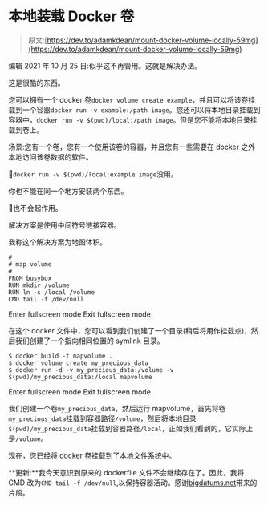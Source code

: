 # 本地装载 Docker 卷

> 原文:[https://dev.to/adamkdean/mount-docker-volume-locally-59mg](https://dev.to/adamkdean/mount-docker-volume-locally-59mg)

编辑 2021 年 10 月 25 日:似乎这不再管用。这就是解决办法。

这是很酷的东西。

您可以拥有一个 docker 卷`docker volume create example`，并且可以将该卷挂载到一个容器`docker run -v example:/path image`。您还可以将本地目录挂载到容器中，`docker run -v $(pwd)/local:/path image`。但是您不能将本地目录挂载到卷上。

场景:您有一个卷，您有一个使用该卷的容器，并且您有一些需要在 docker 之外本地访问该卷数据的软件。

🚫`docker run -v $(pwd)/local:example image`没用。

你也不能在同一个地方安装两个东西。

🚫也不会起作用。

解决方案是使用中间符号链接容器。

我称这个解决方案为地图体积。

```
#
# map volume
#
FROM busybox
RUN mkdir /volume
RUN ln -s /local /volume
CMD tail -f /dev/null 
```

Enter fullscreen mode Exit fullscreen mode

在这个 docker 文件中，您可以看到我们创建了一个目录(稍后将用作挂载点)，然后我们创建了一个指向相同位置的 symlink 目录。

```
$ docker build -t mapvolume .
$ docker volume create my_precious_data
$ docker run -d -v my_precious_data:/volume -v $(pwd)/my_precious_data:/local mapvolume 
```

Enter fullscreen mode Exit fullscreen mode

我们创建一个卷`my_precious_data`，然后运行 mapvolume，首先将卷`my_precious_data`挂载到容器路径`/volume`，然后将本地目录`$(pwd)/my_precious_data`挂载到容器路径`/local`，正如我们看到的，它实际上是`/volume`。

现在，您已经将 docker 卷挂载到了本地文件系统中。

**更新:**我今天意识到原来的 dockerfile 文件不会继续存在了。因此，我将 CMD 改为`CMD tail -f /dev/null`,以保持容器活动。感谢[bigdatums.net](http://bigdatums.net/2017/11/07/how-to-keep-docker-containers-running/)带来的片段。